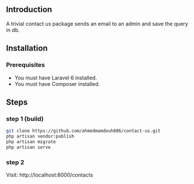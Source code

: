 ## Introduction

A trivial contact us package sends an email to an admin and save the query in db.

## Installation

### Prerequisites

* You must have Laravel 6 installed.
* You must have Composer installed.

## Steps

### step 1 (build)

```bash
git clone https://github.com/ahmedmamdouh886/contact-us.git
php artisan vendor:publish
php artisan migrate
php artisan serve
``` 

### step 2
Visit: http://localhost:8000/contacts
